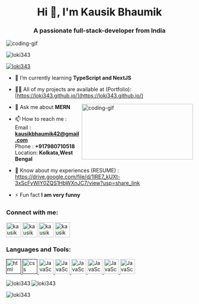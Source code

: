 <h1 align="center">Hi 👋, I'm Kausik Bhaumik</h1>
<h3 align="center">A passionate full-stack-developer from India</h3>

<img src="https://camo.githubusercontent.com/ba9f3bd30647e352a3f5e1e45eb45c6ec7bad6155cd16aaedf4a426738da0ca5/68747470733a2f2f696e646f616e616c79746963612e636f6d2f7374617469632f696d616765732f62616e6e6572722e676966" alt="coding-gif"/>

<p align="left"> <img src="https://komarev.com/ghpvc/?username=loki343&label=Profile%20views&color=0e75b6&style=flat" alt="loki343" /> </p>
<p align="left"> <a href="https://github.com/ryo-ma/github-profile-trophy"><img src="https://github-profile-trophy.vercel.app/?username=loki343" alt="loki343" /></a> </p>



- 🌱 I’m currently learning **TypeScript and NextJS**

- 👨‍💻 All of my projects are available at (Portfolio): [https://loki343.github.io/](https://loki343.github.io/)

<img align="right" width="300" height="150" src="https://www.lambdatest.com/resources/images/news24.gif" alt="coding-gif"/>

- 💬 Ask me about **MERN**

- 📫 How to reach me : <br/>
  Email : **kausikbhaumik42@gmail.com**<br/>
  Phone : **+917980710518**<br/>
  Location: **Kolkata,West Bengal**<br/>

- 📄 Know about my experiences (RESUME) : https://drive.google.com/file/d/1lRE7_kUXt-3xScFyWIY0ZQS1HbWXnJC7/view?usp=share_link

- ⚡ Fun fact **I am very funny**

<h3 align="left">Connect with me:</h3>
<p align="left">
<a href="https://www.facebook.com/profile.php?id=100006364819489" target="_blank"><img align="center" src="https://cdn-icons-png.flaticon.com/128/733/733547.png" alt="kausik bhaumik" height="40" width="40" /></a>
  <a href="https://api.whatsapp.com/send/?phone=917980710518&text&type=phone_number&app_absent=0" target="blank"><img align="center" src="https://cdn-icons-png.flaticon.com/128/2504/2504957.png" alt="kausik bhaumik" height="40" width="40" /></a>
<a href="https://www.linkedin.com/in/kausik-bhaumik-617179229/" target="blank"><img align="center" src="https://cdn-icons-png.flaticon.com/128/3536/3536505.png" alt="kausik bhaumik" height="40" width="40" /></a>
<a href="https://www.instagram.com/kausik.bhaumik/" target="blank"><img align="center" src="https://cdn-icons-png.flaticon.com/128/1409/1409946.png" alt="kausik bhaumik" height="40" width="40" /></a>
</p>

<h3 align="left">Languages and Tools:</h3>
<p align="left"> 
  <a href="" target="_blank" rel="noreferrer"> 
    <img src="https://cdn-icons-png.flaticon.com/128/1051/1051277.png" alt="html" width="40" height="40"/> 
  </a> 
  <a href="" target="_blank" rel="noreferrer"> 
    <img src="https://cdn-icons-png.flaticon.com/128/732/732190.png" alt="css" width="40" height="40"/> 
  </a> 
  <a href="https://www.w3schools.com/css/" target="_blank" rel="noreferrer"> 
    <img src="https://cdn-icons-png.flaticon.com/128/5968/5968292.png" alt="JavaScript" width="40" height="40"/>
  </a>
  <a href="https://www.w3schools.com/css/" target="_blank" rel="noreferrer"> 
    <img src="https://cdn-icons-png.flaticon.com/128/919/919851.png" alt="JavaScript" width="40" height="40"/>
  </a>
  <a href="https://www.w3schools.com/css/" target="_blank" rel="noreferrer"> 
    <img src="https://cdn-icons-png.flaticon.com/128/9416/9416348.png" alt="JavaScript" width="40" height="40"/>
  </a>
  <a href="https://www.w3schools.com/css/" target="_blank" rel="noreferrer"> 
    <img src="https://cdn-icons-png.flaticon.com/128/5968/5968381.png" alt="JavaScript" width="40" height="40"/>
  </a>
  <a href="https://www.w3schools.com/css/" target="_blank" rel="noreferrer"> 
    <img src="" alt="JavaScript" width="40" height="40"/>
  </a>
  <a href="https://www.w3schools.com/css/" target="_blank" rel="noreferrer"> 
    <img src="" alt="JavaScript" width="40" height="40"/>
  </a>
</p>

<p><img align="left" src="https://github-readme-stats.vercel.app/api/top-langs?username=loki343&show_icons=true&locale=en&layout=compact" alt="loki343" /></p>

<p><img align="center" src="https://github-readme-stats.vercel.app/api?username=loki343&show_icons=true&locale=en" alt="loki343" /></p>

<p><img align="center" src="https://github-readme-streak-stats.herokuapp.com/?user=loki343&" alt="loki343" /></p>
